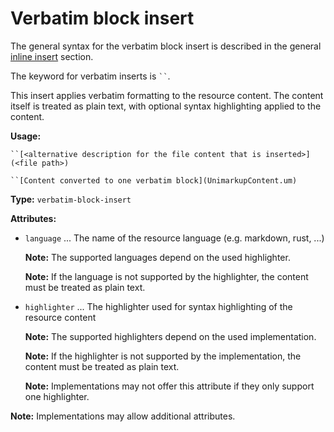 # Verbatim block insert

The general syntax for the verbatim block insert is described in the general [inline insert](/markup/inlines/boxes/inserts/README.md) section.

The keyword for verbatim inserts is ` `` `.

This insert applies verbatim formatting to the resource content.
The content itself is treated as plain text, with optional syntax highlighting applied to the content.

**Usage:**

```
``[<alternative description for the file content that is inserted>](<file path>)

``[Content converted to one verbatim block](UnimarkupContent.um)
```

**Type:** `verbatim-block-insert`

**Attributes:**

- `language` ... The name of the resource language (e.g. markdown, rust, ...)

  **Note:** The supported languages depend on the used highlighter.

  **Note:** If the language is not supported by the highlighter, the content must be treated as plain text.

- `highlighter` ... The highlighter used for syntax highlighting of the resource content

  **Note:** The supported highlighters depend on the used implementation.
  
  **Note:** If the highlighter is not supported by the implementation, the content must be treated as plain text.

  **Note:** Implementations may not offer this attribute if they only support one highlighter.

**Note:** Implementations may allow additional attributes.
